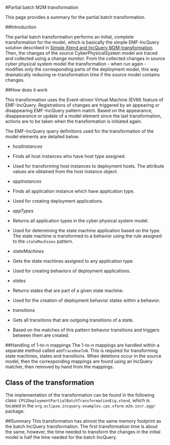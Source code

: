 #Partial batch M2M transformation

This page provides a summary for the partial batch transformation.

##Introduction

The partial batch transformation performs an initial, complete transformation for the model, which is basically the simple EMF-IncQuery solution described in [Simple Xtend and IncQuery M2M-transformation](https://github.com/IncQueryLabs/incquery-examples-cps/wiki/Simple-Xtend-and-IncQuery-M2M-transformation). Then, the changes of the source CyberPhysicalSystem model are traced and collected using a change monitor. From the collected changes in source cyber physical system model the transformation - when run again - modifies only the corresponding parts of the deployment model, this way dramatically reducing re-transformation time if the source model contains changes.

##How does it work

This transformation uses the Event-driven Virtual Machine (EVM) feature of EMF-IncQuery. Registrations of changes are triggered by an appearing or disappearing EMF-IncQuery pattern match. Based on the appearance, disappearance or update of a model element since the last transformation, actions are to be taken when the transformation is initiated again.

The EMF-IncQuery query definitions used for the transformation of the model elements are detailed below.

* *hostInstances*
 * Finds all host instances who have host type assigned.
 * Used for transforming host instances to deployment hosts. The attribute values are obtained from the host instance object.

* *appInstances*
 * Finds all application instance which have application type.
 * Used for creating deployment applications.

* *appTypes*
 * Returns all application types in the cyber physical system model.
 * Used for determining the state machine application based on the type. The state machine is transformed to a behavior using the rule assigned to the `stateMachines` pattern.

* *stateMachines*
 * Gets the state machines assigned to any application type.
 * Used for creating behaviors of deployment applications.

* *states*
 * Returns states that are part of a given state machine.
 * Used for the creation of deployment behavior states within a behavior.

* *transitions*
 * Gets all transitions that are outgoing transitions of a state.
 * Based on the matches of this pattern behavior transitions and triggers between them are created.

##Handling of 1-to-n mappings
The 1-to-n mappings are handled within a separate method called `addTraceOneToN`. This is required for transforming state machines, states and transitions. When deletions occur in the source model, then the corresponding mappings are found using an IncQuery matcher, then removed by hand from the mappings.
 
## Class of the transformation
The implementation of the transformation can be found in the following class:
`CPS2DeploymentPartialBatchTransformationEiq.xtend`, which is located in the `org.eclipse.incquery.examples.cps.xform.m2m.incr.aggr` package.

##Summary
This transformation has almost the same memory footprint as the batch IncQuery transformation. The first transformation time is about the same, however, the time needed to transform the changes in the initial model is half the time needed for the batch IncQuery.